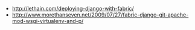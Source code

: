  * http://lethain.com/deploying-django-with-fabric/
 * http://www.morethanseven.net/2009/07/27/fabric-django-git-apache-mod-wsgi-virtualenv-and-p/


